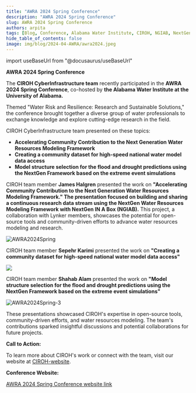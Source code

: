 ```yaml
---
title: "AWRA 2024 Spring Conference"
description: "AWRA 2024 Spring Conference"
slug: AWRA 2024 Spring Conference
authors: arpita
tags: [Blog, Conference, Alabama Water Institute, CIROH, NGIAB, NextGen Datastream, National Water Model]
hide_table_of_contents: false
image: img/blog/2024-04-AWRA/awra2024.jpeg
---
```


import useBaseUrl from "@docusaurus/useBaseUrl"

**AWRA 2024 Spring Conference**

The **CIROH CyberInfrastructure team** recently participated in the **AWRA 2024 Spring Conference**, co-hosted by **the Alabama Water Institute at the University of Alabama.**

Themed "Water Risk and Resilience: Research and Sustainable Solutions," the conference brought together a diverse group of water professionals to exchange knowledge and explore cutting-edge research in the field.
<!-- truncate -->
CIROH CyberInfrastructure team presented on these topics:
* **Accelerating Community Contribution to the Next Generation Water Resources Modeling Framework**
* **Creating a community dataset for high-speed national water model data access**
* **Model structure selection for the flood and drought predictions using the NextGen Framework based on the extreme event simulations**

CIROH team member **James Halgren** presented the work on **"Accelerating Community Contribution to the Next Generation Water Resources Modeling Framework." The presentation focused on building and sharing a continuous research data stream using the NextGen Water Resources Modeling Framework with NextGen IN A Box (NGIAB).** This project, a collaboration with Lynker members, showcases the potential for open-source tools and community-driven efforts to advance water resources modeling and research.

<div className="hero-image" style={{ textAlign: 'center' }}>
        <img src={useBaseUrl("/img/blog/2024-04-AWRA/awra2024.jpeg")} alt="AWRA2024Spring" style={{ width: '80%' }} />
</div>

CIROH team member **Sepehr Karimi** presented the work on **"Creating a community dataset for high-speed national water model data access"**

<div className="hero-image" style={{ textAlign: 'center' }}>
        <img src={useBaseUrl("/img/blog/2024-04-AWRA/AWRA2024-2.png")}alt="AWRA2024Spring-2" style={{ width: '80%' }} />
</div>

CIROH team member **Shahab Alam** presented the work on **"Model structure selection for the flood and drought predictions using the NextGen Framework based on the extreme event simulations"**

<div className="hero-image" style={{ textAlign: 'center' }}>
        <img src={useBaseUrl("/img/blog/2024-04-AWRA/AWRA2024-3.png")} alt="AWRA2024Spring-3" style={{ width: '80%' }} />
</div>

These presentations showcased CIROH's expertise in open-source tools, community-driven efforts, and water resources modeling. The team's contributions sparked insightful discussions and potential collaborations for future projects.

**Call to Action:**

To learn more about CIROH's work or connect with the team, visit our website at [CIROH-website](https://ciroh.ua.edu/).

**Conference Website:**

[AWRA 2024 Spring Conference website link](https://www.awra.org/Members/Events_and_Education/Events/2024-Spring-Conference/2024_Spring_Conference.aspx)

